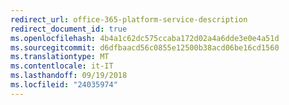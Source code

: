 ```yaml
---
redirect_url: office-365-platform-service-description
redirect_document_id: true
ms.openlocfilehash: 4b4a1c62dc575ccaba172d02a4a6dde3e0e4a51d
ms.sourcegitcommit: d6dfbaacd56c0855e12500b38acd06be16cd1560
ms.translationtype: MT
ms.contentlocale: it-IT
ms.lasthandoff: 09/19/2018
ms.locfileid: "24035974"
---
```

